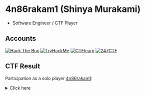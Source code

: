 # 4n86rakam1 (Shinya Murakami)

- Software Engineer / CTF Player

## Accounts

[![Hack The Box](https://www.hackthebox.com/badge/image/1048160)](https://app.hackthebox.com/profile/1048160)
[![TryHackMe](https://tryhackme-badges.s3.amazonaws.com/4n86rakam1.png)](https://tryhackme.com/p/4n86rakam1)
[![CTFlearn](https://img.shields.io/badge/CTFLearn-131316?style=for-the-badge)](https://ctflearn.com/user/4n86rakam1)
[![247CTF](https://img.shields.io/badge/247CTF-e87638?style=for-the-badge)](https://247ctf.com/progress/4n86rakam1)

## CTF Result

Participation as a solo player [4n86rakam1](https://ctftime.org/user/108441):

<details><summary>Click here</summary>

| CTF                                                                                                                       | Rank                                                                                                | My Writeup                                                                     | Remark                                                   |
|---------------------------------------------------------------------------------------------------------------------------|-----------------------------------------------------------------------------------------------------|--------------------------------------------------------------------------------|----------------------------------------------------------|
| [DownUnderCTF 2024](https://ctftime.org/event/2284)                                                                       | 405/1515                                                                                            | [GitHub](https://github.com/4n86rakam1/writeup/tree/main/DownUnderCTF_2024)    | [Certificate](img/certificate/DownUnderCTF_2024.png)     |
| [SECCON Beginners CTF 2024](https://score.beginners.seccon.jp/)                                                           | 254/962                                                                                             |                                                                                |                                                          |
| [NahamCon CTF 2024](https://ctftime.org/event/2364)                                                                       | 123/2653                                                                                            | [GitHub](https://github.com/4n86rakam1/writeup/tree/main/NahamCon_CTF_2024)    | [Certificate](img/certificate/NahamCon_2024_CTF.png)     |
| [Grey Cat The Flag 2024 Qualifiers](https://ctftime.org/event/2242)                                                       | 118/407                                                                                             |                                                                                |                                                          |
| [LINE CTF 2024](https://ctftime.org/event/2119)                                                                           | 57/865                                                                                              | [GitHub](https://github.com/4n86rakam1/writeup/tree/main/LINE_CTF_2024)        |                                                          |
| [1753CTF 2024](https://ctftime.org/event/2234)                                                                            | 23/203                                                                                              | [GitHub](https://github.com/4n86rakam1/writeup/tree/main/1753CTF_2024)         |                                                          |
| [Cyber Apocalypse 2024: Hacker Royale](https://ctf.hackthebox.com/event/details/cyber-apocalypse-2024-hacker-royale-1386) | 898/5693                                                                                            |                                                                                | [Certificate](img/certificate/Cyber_Apocalypse_2024.pdf) |
| [防衛省サイバーコンテスト 2024](https://vlc-cybercontest.com/)                                                            | 13/314                                                                                              |                                                                                |                                                          |
| [UofTCTF 2024](https://ctftime.org/event/2219)                                                                            | 45/1225                                                                                             | [GitHub](https://github.com/4n86rakam1/writeup/tree/main/UofTCTF_2024)         |                                                          |
| [IrisCTF 2024](https://ctftime.org/event/2085)                                                                            | 67/1207                                                                                             | [GitHub](https://github.com/4n86rakam1/writeup/tree/main/IrisCTF_2024)         |                                                          |
| [Wargames.MY 2023 CTF](https://ctftime.org/event/2203)                                                                    | 6/41                                                                                                | [GitHub](https://github.com/4n86rakam1/writeup/tree/main/Wargames.MY_2023_CTF) | First Blood: myCloud                                     |
| [snakeCTF 2023](https://ctftime.org/event/2158)                                                                           | 18/180                                                                                              | [GitHub](https://github.com/4n86rakam1/writeup/tree/main/snakeCTF_2023)        |                                                          |
| [TUCTF 2023](https://ctftime.org/event/2173)                                                                              | 51/764                                                                                              | [GitHub](https://github.com/4n86rakam1/writeup/tree/main/TUCTF_2023)           |                                                          |
| [GlacierCTF 2023](https://ctftime.org/event/1992)                                                                         | 80/831                                                                                              | [GitHub](https://github.com/4n86rakam1/writeup/tree/main/GlacierCTF_2023)      |                                                          |
| [1337UP LIVE CTF](https://ctftime.org/event/2134/)                                                                        | 72/691                                                                                              | [GitHub](https://github.com/4n86rakam1/writeup/tree/main/1337UP_LIVE_CTF_2023) |                                                          |
| [CakeCTF 2023](https://ctftime.org/event/1973)                                                                            | 174/729                                                                                             | [GitHub](https://github.com/4n86rakam1/writeup/tree/main/CakeCTF_2023)         |                                                          |
| [Huntress CTF 2023](https://huntress.ctf.games/)                                                                          | 112/4210                                                                                            | [GitHub](https://github.com/4n86rakam1/writeup/tree/main/Huntress_CTF_2023)    | [Certificate](img/certificate/HuntressCTF_2023.png)      |
| [Srdnlen CTF 2023](https://ctftime.org/event/2129)                                                                        | 33/151                                                                                              | [GitHub](https://github.com/4n86rakam1/writeup/tree/main/Srdnlen_CTF_2023)     |                                                          |
| [Hack The Boo 2023 - Competition](https://ctf.hackthebox.com/event/details/hack-the-boo-2023-competition-1238)            | 24/2265                                                                                             |                                                                                |                                                          |
| [N1CTF 2023](https://ctftime.org/event/2062)                                                                              | 55/707                                                                                              | [GitHub](https://github.com/4n86rakam1/writeup/tree/main/N1CTF_2023)           |                                                          |
| [TCP1P CTF 2023](https://ctftime.org/event/2001)                                                                          | 28/499                                                                                              | [GitHub](https://github.com/4n86rakam1/writeup/tree/main/TCP1PCTF_2023)        | [Certificate](img/certificate/TCP1PCTF_2023.png)         |
| [SunshineCTF 2023](https://ctftime.org/event/2079)                                                                        | 73/821                                                                                              | [GitHub](https://github.com/4n86rakam1/writeup/tree/main/SunshineCTF_2023)     |                                                          |
| [BuckeyeCTF 2023](https://ctftime.org/event/2074)                                                                         | 78/672                                                                                              | [GitHub](https://github.com/4n86rakam1/writeup/tree/main/BuckeyeCTF-2023)      |                                                          |
| [WaniCTF 2023](https://ctftime.org/event/1988)                                                                            | 96/840                                                                                              |                                                                                | [Certificate](img/certificate/WaniCTF_2023.jpg)          |
| [Kali Linux Puzzle Challenge](https://10year.kali.org/)                                                                   | [hall of fame](https://gitlab.com/kalilinux/documentation/10-year/-/blob/main/hall-of-fame.md?#L44) |                                                                                |                                                          |
| [LINE CTF 2023](https://ctftime.org/event/1716)                                                                           | 71/477                                                                                              |                                                                                |                                                          |
| [DiceCTF 2022](https://ctftime.org/event/1541)                                                                            | 411/1127                                                                                            |                                                                                |                                                          |
| [SECCON CTF 2021](https://ctftime.org/event/1458)                                                                         | 197/506                                                                                             |                                                                                |                                                          |
| [Winja CTF \| c0c0n 2021](https://ctftime.org/event/1477)                                                                 | 109/171                                                                                             |                                                                                |                                                          |
| [DownUnderCTF 2021 (Online)](https://ctftime.org/event/1312)                                                              | 591/1594                                                                                            |                                                                                |                                                          |
| [DEF CON CTF Qualifier 2021](https://ctftime.org/event/1254)                                                              | 140/433                                                                                             |                                                                                |                                                          |

</details>
